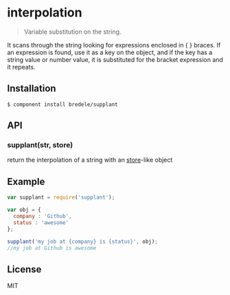 interpolation
=============

  > Variable substitution on the string.

It scans through the string looking for expressions enclosed in { } braces. If an expression is found, use it as a key on the object, and if the key has a string value or number value, it is substituted for the bracket expression and it repeats.

## Installation

    $ component install bredele/supplant

## API

### supplant(str, store)

  return the interpolation of a string with an [store](https://github.com/bredele/store)-like object

## Example
```js
var supplant = require('supplant');

var obj = {
  company : 'Github',
  status : 'awesome'
};

supplant('my job at {company} is {status}', obj);
//my job at Github is awesome
```

## License

  MIT
